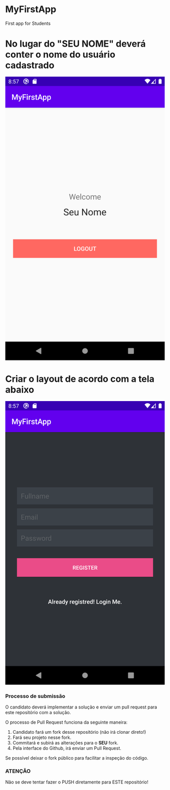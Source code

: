 # MyFirstApp
First app for Students

# No lugar do "SEU NOME" deverá conter o nome do usuário cadastrado #

![Captura de tela de 2015-10-22 11-28-03.png](https://github.com/joseribamarsouzagomes/MyFirstApp/blob/master/app/src/main/res/drawable/main.png)

# Criar o layout de acordo com a tela abaixo #

![Captura de tela de 2015-10-22 11-28-03.png](https://github.com/joseribamarsouzagomes/MyFirstApp/blob/master/app/src/main/res/drawable/register.png)

### **Processo de submissão** ###

O candidato deverá implementar a solução e enviar um pull request para este repositório com a solução.

O processo de Pull Request funciona da seguinte maneira:

1. Candidato fará um fork desse repositório (não irá clonar direto!)
2. Fará seu projeto nesse fork.
3. Commitará e subirá as alterações para o __SEU__ fork.
4. Pela interface do Github, irá enviar um Pull Request.

Se possível deixar o fork público para facilitar a inspeção do código.

### **ATENÇÃO** ###

Não se deve tentar fazer o PUSH diretamente para ESTE repositório!
